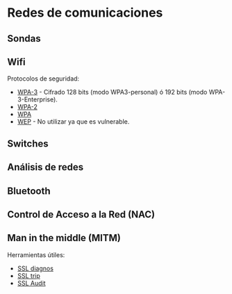 # Redes de comunicaciones


## Sondas


## Wifi

Protocolos de seguridad:

- [WPA-3](https://es.wikipedia.org/wiki/WPA3) - Cifrado 128 bits (modo WPA3-personal) ó 192 bits (modo WPA-3-Enterprise).
- [WPA-2](https://es.wikipedia.org/wiki/WPA2)
- [WPA](https://es.wikipedia.org/wiki/Wi-Fi_Protected_Access)
- [WEP](https://es.wikipedia.org/wiki/Wired_Equivalent_Privacy) - No utilizar ya que es vulnerable.


## Switches


## Análisis de redes


## Bluetooth


## Control de Acceso a la Red (NAC)


## Man in the middle (MITM)

Herramientas útiles:

- [SSL diagnos](http://sourceforge.net/projects/ssldiagnos/)
- [SSL trip](https://github.com/moxie0/sslstrip)
- [SSL Audit](http://www.g-sec.lu/sslaudit/sslaudit.zip)



